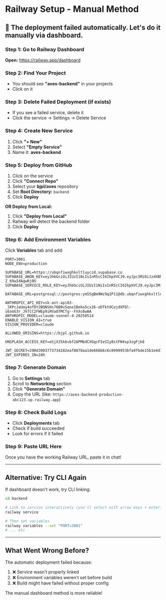 # Railway Setup - Manual Method

## 🎯 The deployment failed automatically. Let's do it manually via dashboard.

### Step 1: Go to Railway Dashboard
**Open:** https://railway.app/dashboard

### Step 2: Find Your Project
- You should see **"aves-backend"** in your projects
- Click on it

### Step 3: Delete Failed Deployment (if exists)
- If you see a failed service, delete it
- Click the service → Settings → Delete Service

### Step 4: Create New Service
1. Click **"+ New"**
2. Select **"Empty Service"**
3. Name it: **aves-backend**

### Step 5: Deploy from GitHub
1. Click on the service
2. Click **"Connect Repo"**
3. Select your **bjpl/aves** repository
4. Set **Root Directory:** `backend`
5. Click **Deploy**

**OR Deploy from Local:**
1. Click **"Deploy from Local"**
2. Railway will detect the backend folder
3. Click **Deploy**

### Step 6: Add Environment Variables
Click **Variables** tab and add:

```
PORT=3001
NODE_ENV=production

SUPABASE_URL=https://ubqnfiwxghkxltluyczd.supabase.co
SUPABASE_ANON_KEY=eyJhbGciOiJIUzI1NiIsInR5cCI6IkpXVCJ9.eyJpc3MiOiJzdXBhYmFzZSIsInJlZiI6InVicW5maXd4Z2hreGx0bHV5Y3pkIiwicm9sZSI6ImFub24iLCJpYXQiOjE3NTk2NTA1NTAsImV4cCI6MjA3NTIyNjU1MH0.GNEjJ_ralYnpIeUVnDSpF64WSlPK-Z_69wIdAgwRj0U
SUPABASE_SERVICE_ROLE_KEY=eyJhbGciOiJIUzI1NiIsInR5cCI6IkpXVCJ9.eyJpc3MiOiJzdXBhYmFzZSIsInJlZiI6InVicW5maXd4Z2hreGx0bHV5Y3pkIiwicm9sZSI6InNlcnZpY2Vfcm9sZSIsImlhdCI6MTc1OTY1MDU1MCwiZXhwIjoyMDc1MjI2NTUwfQ.385WSN4_WsQgWQau5VS_jXOjf1dTDQwcwDi6RSQiroU

DATABASE_URL=postgresql://postgres:ymS5gBm9Wz9q1P11@db.ubqnfiwxghkxltluyczd.supabase.co:5432/postgres

ANTHROPIC_API_KEY=sk-ant-api03-_lKPcJaUmy4ofDY2BQNSHs76B0v5qneIBeko5cx26-oDTktOCejdXFQl-uEoUG3r_JkTCC2FWEp9iRVaO7MCTg--FXXc6wAA
ANTHROPIC_MODEL=claude-sonnet-4-20250514
ENABLE_VISION_AI=true
VISION_PROVIDER=claude

ALLOWED_ORIGINS=https://bjpl.github.io

UNSPLASH_ACCESS_KEY=eSjXJ5k6vbf2APMbdCXGqcFIeSIy8stFN4sp3zgFjk8

JWT_SECRET=290d3903773734282eaf8870aa1de666b6c6c8999953bfa9fbde15b1e4d7584f
JWT_EXPIRES_IN=24h
```

### Step 7: Generate Domain
1. Go to **Settings** tab
2. Scroll to **Networking** section
3. Click **"Generate Domain"**
4. Copy the URL (like: `https://aves-backend-production-abc123.up.railway.app`)

### Step 8: Check Build Logs
- Click **Deployments** tab
- Check if build succeeded
- Look for errors if it failed

### Step 9: Paste URL Here
Once you have the working Railway URL, paste it in chat!

---

## Alternative: Try CLI Again

If dashboard doesn't work, try CLI linking:

```bash
cd backend

# Link to service interactively (you'll select with arrow keys + enter)
railway service

# Then set variables
railway variables --set "PORT=3001"
# ... etc
```

---

## What Went Wrong Before?

The automatic deployment failed because:
1. ❌ Service wasn't properly linked
2. ❌ Environment variables weren't set before build
3. ❌ Build might have failed without proper config

The manual dashboard method is more reliable!
